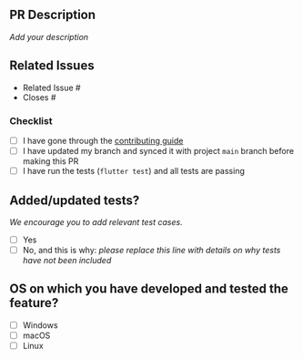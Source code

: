 ## PR Description

_Add your description_

## Related Issues

- Related Issue #
- Closes #

### Checklist
- [ ] I have gone through the [contributing guide](https://github.com/foss42/apidash/blob/main/CONTRIBUTING.md)
- [ ] I have updated my branch and synced it with project `main` branch before making this PR
- [ ] I have run the tests (`flutter test`) and all tests are passing

## Added/updated tests?
_We encourage you to add relevant test cases._

- [ ] Yes
- [ ] No, and this is why: _please replace this line with details on why tests have not been included_

## OS on which you have developed and tested the feature?

- [ ] Windows
- [ ] macOS
- [ ] Linux
